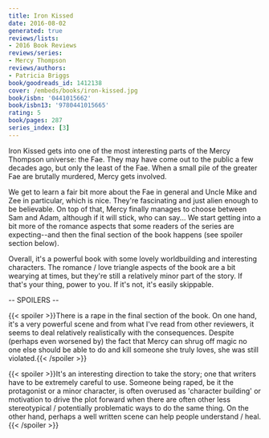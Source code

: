 ```yaml
---
title: Iron Kissed
date: 2016-08-02
generated: true
reviews/lists:
- 2016 Book Reviews
reviews/series:
- Mercy Thompson
reviews/authors:
- Patricia Briggs
book/goodreads_id: 1412138
cover: /embeds/books/iron-kissed.jpg
book/isbn: '0441015662'
book/isbn13: '9780441015665'
rating: 5
book/pages: 287
series_index: [3]
---
```

Iron Kissed gets into one of the most interesting parts of the Mercy Thompson universe: the Fae. They may have come out to the public a few decades ago, but only the least of the Fae. When a small pile of the greater Fae are brutally murdered, Mercy gets involved.  

We get to learn a fair bit more about the Fae in general and Uncle Mike and Zee in particular, which is nice. They're fascinating and just alien enough to be believable. On top of that, Mercy finally manages to choose between Sam and Adam, although if it will stick, who can say... We start getting into a bit more of the romance aspects that some readers of the series are expecting--and then the final section of the book happens (see spoiler section below).  

<!--more-->

Overall, it's a powerful book with some lovely worldbuilding and interesting characters. The romance / love triangle aspects of the book are a bit wearying at times, but they're still a relatively minor part of the story. If that's your thing, power to you. If it's not, it's easily skippable.  

\-- SPOILERS --  

{{< spoiler >}}There is a rape in the final section of the book. On one hand, it's a very powerful scene and from what I've read from other reviewers, it seems to deal relatively realistically with the consequences. Despite (perhaps even worsened by) the fact that Mercy can shrug off magic no one else should be able to do and kill someone she truly loves, she was still violated.{{< /spoiler >}}  

{{< spoiler >}}It's an interesting direction to take the story; one that writers have to be extremely careful to use. Someone being raped, be it the protagonist or a minor character, is often overused as 'character building' or motivation to drive the plot forward when there are often other less stereotypical / potentially problematic ways to do the same thing. On the other hand, perhaps a well written scene can help people understand / heal.{{< /spoiler >}}